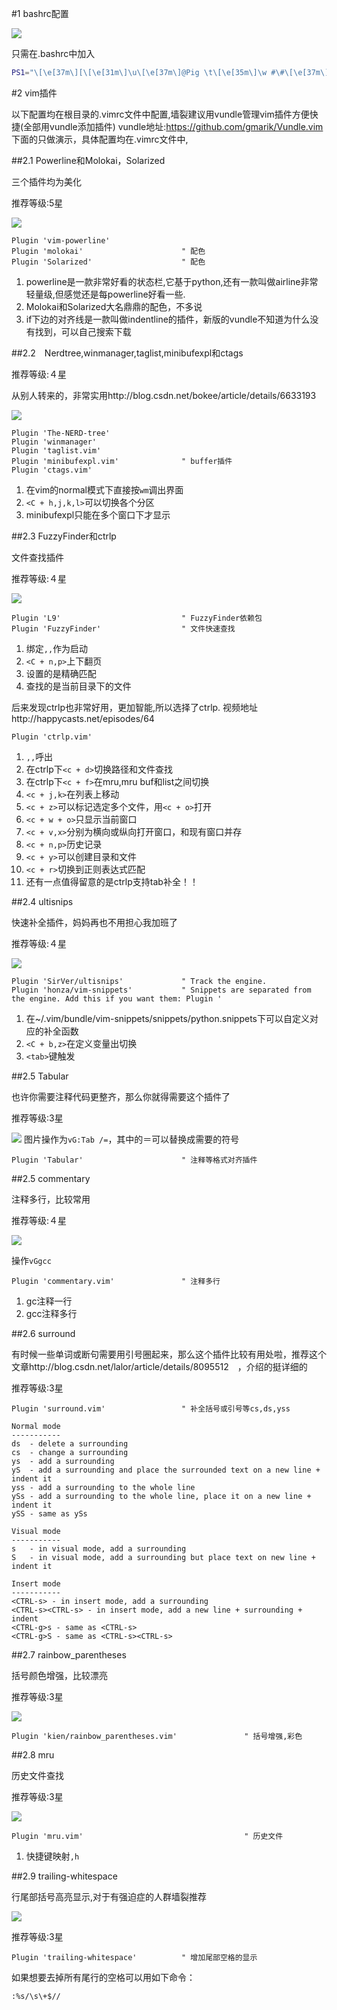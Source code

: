 #1 bashrc配置

![](https://github.com/taizilongxu/vim_set/raw/master/pic/1.png)

只需在.bashrc中加入

```bash
PS1="\[\e[37m\][\[\e[31m\]\u\[\e[37m\]@Pig \t\[\e[35m\]\w #\#\[\e[37m\]]\\$\[\e[37m\]"
```

#2 vim插件

以下配置均在根目录的.vimrc文件中配置,墙裂建议用vundle管理vim插件方便快捷(全部用vundle添加插件)
vundle地址:https://github.com/gmarik/Vundle.vim
下面的只做演示，具体配置均在.vimrc文件中,

##2.1 Powerline和Molokai，Solarized

三个插件均为美化

推荐等级:5星

![](https://github.com/taizilongxu/vim_set/raw/master/pic/2.png)

```vim
Plugin 'vim-powerline'
Plugin 'molokai'                      " 配色
Plugin 'Solarized'                    " 配色
```

1. powerline是一款非常好看的状态栏,它基于python,还有一款叫做airline非常轻量级,但感觉还是每powerline好看一些.
2. Molokai和Solarized大名鼎鼎的配色，不多说
3. if下边的对齐线是一款叫做indentline的插件，新版的vundle不知道为什么没有找到，可以自己搜索下载

##2.2　Nerdtree,winmanager,taglist,minibufexpl和ctags

推荐等级:４星

从别人转来的，非常实用http://blog.csdn.net/bokee/article/details/6633193

![](https://github.com/taizilongxu/vim_set/raw/master/pic/1.gif)

```vim
Plugin 'The-NERD-tree'
Plugin 'winmanager'
Plugin 'taglist.vim'
Plugin 'minibufexpl.vim'              " buffer插件
Plugin 'ctags.vim'
```
1. 在vim的normal模式下直接按```wm```调出界面
2. ```<C + h,j,k,l>```可以切换各个分区
3. minibufexpl只能在多个窗口下才显示

##2.3 FuzzyFinder和ctrlp

文件查找插件

推荐等级:４星

![](https://github.com/taizilongxu/vim_set/raw/master/pic/2.gif)


```vim
Plugin 'L9'                           " FuzzyFinder依赖包
Plugin 'FuzzyFinder'                  " 文件快速查找
```

1. 绑定```,,```作为启动
2. ```<C + n,p>```上下翻页
3. 设置的是精确匹配
4. 查找的是当前目录下的文件

后来发现ctrlp也非常好用，更加智能,所以选择了ctrlp.
视频地址http://happycasts.net/episodes/64

```vim
Plugin 'ctrlp.vim'
```


1. ```,,```呼出
2. 在ctrlp下```<c + d>```切换路径和文件查找
3. 在ctrlp下```<c + f>```在mru,mru buf和list之间切换
4. ```<c + j,k>```在列表上移动
5. ```<c + z>```可以标记选定多个文件，用```<c + o>```打开
6. ```<c + w + o>```只显示当前窗口
7. ```<c + v,x>```分别为横向或纵向打开窗口，和现有窗口并存
8. ```<c + n,p>```历史记录
9. ```<c + y>```可以创建目录和文件
10. ```<c + r>```切换到正则表达式匹配
11. 还有一点值得留意的是ctrlp支持tab补全！！

##2.4 ultisnips

快速补全插件，妈妈再也不用担心我加班了

推荐等级:４星

![](https://github.com/taizilongxu/vim_set/raw/master/pic/3.gif)

```vim
Plugin 'SirVer/ultisnips'             " Track the engine.
Plugin 'honza/vim-snippets'           " Snippets are separated from the engine. Add this if you want them: Plugin '
```
1. 在~/.vim/bundle/vim-snippets/snippets/python.snippets下可以自定义对应的补全函数
2. ```<C + b,z>```在定义变量出切换
3. ```<tab>```键触发

##2.5 Tabular

也许你需要注释代码更整齐，那么你就得需要这个插件了

推荐等级:3星

![](https://github.com/taizilongxu/vim_set/raw/master/pic/4.gif)
图片操作为```vG:Tab /=```，其中的＝可以替换成需要的符号

```vim
Plugin 'Tabular'                      " 注释等格式对齐插件
```

##2.5 commentary

注释多行，比较常用

推荐等级:４星

![](https://github.com/taizilongxu/vim_set/raw/master/pic/5.gif)

操作```vGgcc```

```vim
Plugin 'commentary.vim'               " 注释多行
```

1. gc注释一行
2. gcc注释多行

##2.6 surround

有时候一些单词或断句需要用引号圈起来，那么这个插件比较有用处啦，推荐这个文章http://blog.csdn.net/lalor/article/details/8095512　，介绍的挺详细的

推荐等级:3星


```vim
Plugin 'surround.vim'                 " 补全括号或引号等cs,ds,yss
```

```
Normal mode
-----------
ds  - delete a surrounding
cs  - change a surrounding
ys  - add a surrounding
yS  - add a surrounding and place the surrounded text on a new line + indent it
yss - add a surrounding to the whole line
ySs - add a surrounding to the whole line, place it on a new line + indent it
ySS - same as ySs

Visual mode
-----------
s   - in visual mode, add a surrounding
S   - in visual mode, add a surrounding but place text on new line + indent it

Insert mode
-----------
<CTRL-s> - in insert mode, add a surrounding
<CTRL-s><CTRL-s> - in insert mode, add a new line + surrounding + indent
<CTRL-g>s - same as <CTRL-s>
<CTRL-g>S - same as <CTRL-s><CTRL-s>
```

##2.7 rainbow_parentheses

括号颜色增强，比较漂亮

推荐等级:3星

![](https://github.com/taizilongxu/vim_set/raw/master/pic/3.png)

```vim
Plugin 'kien/rainbow_parentheses.vim'               " 括号增强,彩色
```

##2.8 mru

历史文件查找

推荐等级:3星

![](https://github.com/taizilongxu/vim_set/raw/master/pic/5.png)

```vim
Plugin 'mru.vim'                                    " 历史文件
```
1. 快捷键映射```,h```

##2.9 trailing-whitespace

行尾部括号高亮显示,对于有强迫症的人群墙裂推荐

![](https://github.com/taizilongxu/vim_set/raw/master/pic/4.png)

推荐等级:3星

```vim
Plugin 'trailing-whitespace'          " 增加尾部空格的显示 
```

如果想要去掉所有尾行的空格可以用如下命令：

```vim
:%s/\s\+$//
```
